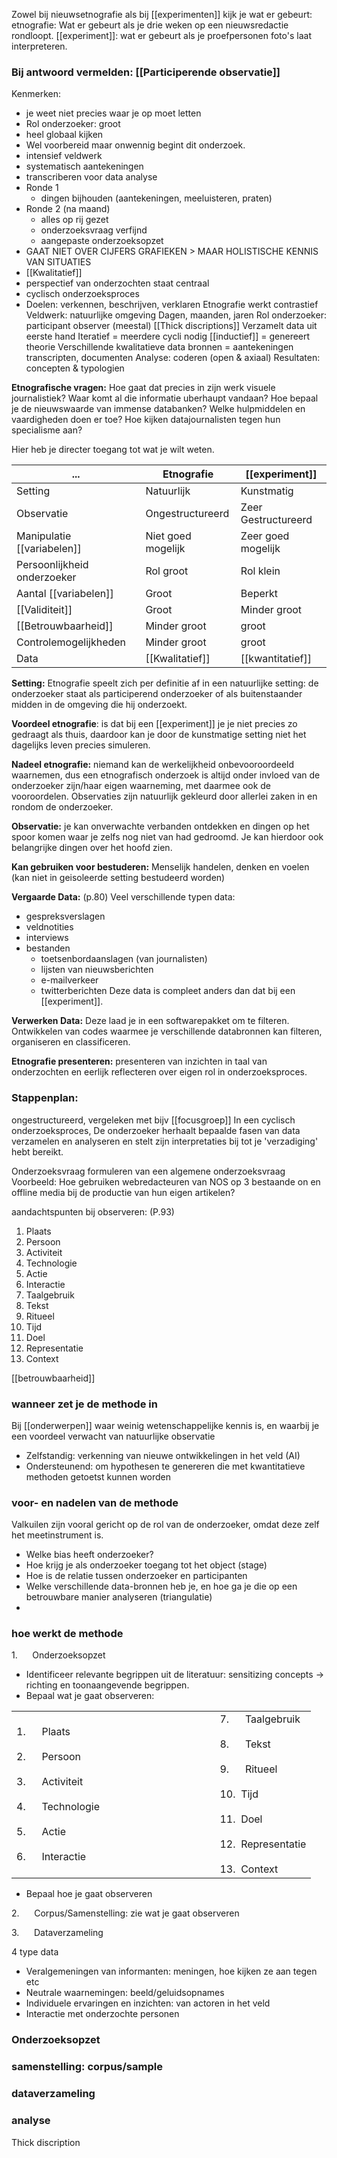 Zowel bij nieuwsetnografie als bij [[experimenten]] kijk je wat er gebeurt:
etnografie: Wat er gebeurt als je drie weken op een nieuwsredactie rondloopt.
[[experiment]]: wat er gebeurt als je proefpersonen foto's laat interpreteren.

### Bij antwoord vermelden: [[Participerende observatie]]

Kenmerken:
- je weet niet precies waar je op moet letten
- Rol onderzoeker: groot
- heel globaal kijken
- Wel voorbereid maar onwennig begint dit onderzoek.
- intensief veldwerk
- systematisch aantekeningen
- transcriberen voor data analyse
- Ronde 1
	- dingen bijhouden (aantekeningen, meeluisteren, praten)
- Ronde 2 (na maand)
	- alles op rij gezet
	- onderzoeksvraag verfijnd
	- aangepaste onderzoeksopzet
- GAAT NIET OVER CIJFERS GRAFIEKEN > MAAR HOLISTISCHE KENNIS VAN SITUATIES
- [[Kwalitatief]]
- perspectief van onderzochten staat centraal
- cyclisch onderzoeksproces
- Doelen: verkennen, beschrijven, verklaren
Etnografie werkt contrastief
	Veldwerk: natuurlijke omgeving
	Dagen, maanden, jaren
	Rol onderzoeker: participant observer (meestal)
	[[Thick discriptions]]
	Verzamelt data uit eerste hand
	Iteratief = meerdere cycli nodig
	[[inductief]] = genereert theorie
	Verschillende kwalitatieve data
	bronnen = aantekeningen
	transcripten, documenten
	Analyse: coderen (open & axiaal)
	Resultaten: concepten & typologien



**Etnografische vragen:**
Hoe gaat dat precies in zijn werk visuele journalistiek?
Waar komt al die informatie uberhaupt vandaan?
Hoe bepaal je de nieuwswaarde van immense databanken?
Welke hulpmiddelen en vaardigheden doen er toe?
Hoe kijken datajournalisten tegen hun specialisme aan?

Hier heb je directer toegang tot wat je wilt weten.

| ...                         | Etnografie         | [[experiment]]          |
| --------------------------- | ------------------ | ------------------- |
| Setting                     | Natuurlijk         | Kunstmatig          |
| Observatie                  | Ongestructureerd   | Zeer Gestructureerd |
| Manipulatie [[variabelen]]      | Niet goed mogelijk | Zeer goed mogelijk  |
| Persoonlijkheid onderzoeker | Rol groot          | Rol klein           |
| Aantal [[variabelen]]           | Groot              | Beperkt             |
| [[Validiteit]]                  | Groot              | Minder groot        |
| [[Betrouwbaarheid]]             | Minder groot       | groot               |
| Controlemogelijkheden       | Minder groot       | groot               |
| Data                        | [[Kwalitatief]]        | [[kwantitatief]]                    |


**Setting:** Etnografie speelt zich per definitie af in een natuurlijke setting: de onderzoeker staat als participerend onderzoeker of als buitenstaander midden in de omgeving die hij onderzoekt. 

**Voordeel etnografie**: is dat bij een [[experiment]] je je niet precies zo gedraagt als thuis, daardoor kan je door de kunstmatige setting niet het dagelijks leven precies simuleren.

**Nadeel etnografie:** niemand kan de werkelijkheid onbevooroordeeld waarnemen, dus een etnografisch onderzoek is altijd onder invloed van de onderzoeker zijn/haar eigen waarneming, met daarmee ook de vooroordelen. 
 Observaties zijn natuurlijk gekleurd door allerlei zaken in en rondom de onderzoeker.

**Observatie:** je kan onverwachte verbanden ontdekken en dingen op het spoor komen waar je zelfs nog niet van had gedroomd.
Je kan hierdoor ook belangrijke dingen over het hoofd zien.

**Kan gebruiken voor bestuderen:**
Menselijk handelen, denken en voelen (kan niet in geisoleerde setting bestudeerd worden)

**Vergaarde Data:** (p.80)
Veel verschillende typen data:
- gespreksverslagen
- veldnotities
- interviews
- bestanden
	- toetsenbordaanslagen (van journalisten)
	- lijsten van nieuwsberichten
	- e-mailverkeer
	- twitterberichten
Deze data is compleet anders dan dat bij een [[experiment]].

**Verwerken Data:**
Deze laad je in een softwarepakket om te filteren.
Ontwikkelen van codes waarmee je verschillende databronnen kan filteren, organiseren en classificeren.

**Etnografie presenteren:**
presenteren van inzichten in taal van onderzochten en eerlijk reflecteren over eigen rol in onderzoeksproces.

### Stappenplan:
ongestructureerd, vergeleken met bijv [[focusgroep]]
In een cyclisch onderzoeksproces, De onderzoeker herhaalt bepaalde fasen van data verzamelen en analyseren en stelt zijn interpretaties bij tot je 'verzadiging' hebt bereikt.

Onderzoeksvraag
formuleren van een algemene onderzoeksvraag
Voorbeeld: Hoe gebruiken webredacteuren van NOS op 3 bestaande on en offline media bij de productie van hun eigen artikelen?

 aandachtspunten bij observeren: (P.93)
 1. Plaats
 2. Persoon
 3. Activiteit
 4. Technologie
 5. Actie
 6. Interactie
 7. Taalgebruik
 8. Tekst
 9. Ritueel
 10. Tijd
 11. Doel
 12. Representatie
 13. Context

[[betrouwbaarheid]]

### wanneer zet je de methode in
Bij [[onderwerpen]] waar weinig wetenschappelijke kennis is, en waarbij je een voordeel verwacht van natuurlijke observatie
- Zelfstandig: verkenning van nieuwe ontwikkelingen in het veld (AI)
- Ondersteunend: om hypothesen te genereren die met kwantitatieve methoden getoetst kunnen worden
### voor- en nadelen van de methode
Valkuilen zijn vooral gericht op de rol van de onderzoeker, omdat deze zelf het meetinstrument is.
- Welke bias heeft onderzoeker?
-  Hoe krijg je als onderzoeker toegang tot het object (stage)
- Hoe is de relatie tussen onderzoeker en participanten
- Welke verschillende data-bronnen heb je, en hoe ga je die op een betrouwbare manier analyseren (triangulatie)
- 
### hoe werkt de methode
1.      Onderzoeksopzet
- Identificeer relevante begrippen uit de literatuur: sensitizing concepts -> richting en toonaangevende begrippen.
- Bepaal wat je gaat observeren:

|   |   |
|---|---|
|1.      Plaats                                                    <br><br>2.      Persoon                                                <br><br>3.      Activiteit                                             <br><br>4.      Technologie<br><br>5.      Actie<br><br>6.      Interactie|7.      Taalgebruik<br><br>8.      Tekst<br><br>9.      Ritueel<br><br>10.  Tijd<br><br>11.  Doel<br><br>12.  Representatie<br><br>13.  Context|
-  Bepaal hoe je gaat observeren

2.      Corpus/Samenstelling: zie wat je gaat observeren

3.      Dataverzameling

4 type data
-  Veralgemeningen van informanten: meningen, hoe kijken ze aan tegen etc
-  Neutrale waarnemingen: beeld/geluidsopnames
- Individuele ervaringen en inzichten: van actoren in het veld
- Interactie met onderzochte personen

### Onderzoeksopzet

### samenstelling: corpus/sample

### dataverzameling

### analyse
Thick discription